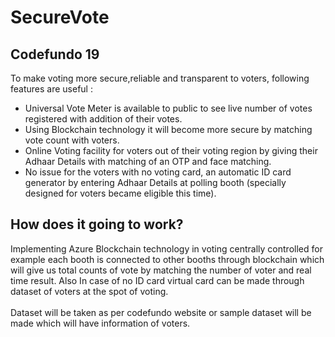 # SecureVote
## Codefundo 19
To make voting more secure,reliable and transparent to voters, following features are useful :
* Universal Vote Meter is available to public to see live number of votes registered with addition of their votes.
* Using Blockchain technology it will become more secure by matching vote count with voters.
* Online Voting facility for voters out of their voting region by giving their Adhaar Details with matching of an OTP and face matching.
* No issue for the voters with no voting card, an automatic ID card generator by entering Adhaar Details at polling booth (specially designed for voters became eligible this time).
## How does it going to work?
Implementing Azure Blockchain technology in voting centrally controlled for example each booth is connected to other booths through blockchain which will give us total counts of vote by matching the number of voter and real time result.
Also In case of no ID card virtual card can be made through dataset of voters at the spot of voting.
<br><br> Dataset will be taken as per codefundo website or sample dataset will be made which will have information of voters.
